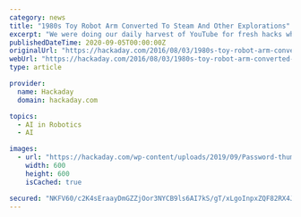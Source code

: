 ```yaml
---
category: news
title: "1980s Toy Robot Arm Converted To Steam And Other Explorations"
excerpt: "We were doing our daily harvest of YouTube for fresh hacks when we stumbled on a video that eventually led us to this conversion of a 1980s Armatron robot to steam power. The video in question was ..."
publishedDateTime: 2020-09-05T00:00:00Z
originalUrl: "https://hackaday.com/2016/08/03/1980s-toy-robot-arm-converted-to-steam-and-other-explorations/"
webUrl: "https://hackaday.com/2016/08/03/1980s-toy-robot-arm-converted-to-steam-and-other-explorations/"
type: article

provider:
  name: Hackaday
  domain: hackaday.com

topics:
  - AI in Robotics
  - AI

images:
  - url: "https://hackaday.com/wp-content/uploads/2019/09/Password-thumb.jpg?w=600&#038;h=600"
    width: 600
    height: 600
    isCached: true

secured: "NKFV60/c2K4sEraayDmGZZjOor3NYCB9ls6AI7kS/gT/xLgoInpxZQF82RX4J4oNR+D7IoYzDynAjEYNSq2T2BQuISkUNOrhoQ16kr5vcKTaVDYlBb3DgZPD6xG3IDEfbNcaMn0BbN9AHvKj8RhShQE/yAqwzsDKa6bMETCThcKRKN9lP32/8NFa1J8zySjoOgtt0qUKthcD93/oO9bq2hjecdiMz5ZgaKW9OOMLbjbSATJYCmF3K0D5EWpchOYEy1kGNBYrwGYjhc8NmLMOUJjrpZjLiJ9fKgAl/dtYZC6npirYv+nxlIAVm0sclSlpsV76vus70AB9ihJjIGKRWQyaLrm0VX/AAej/rmUxsYE=;Gnm0mOs9xnrOe17cO7DpXw=="
---
```


